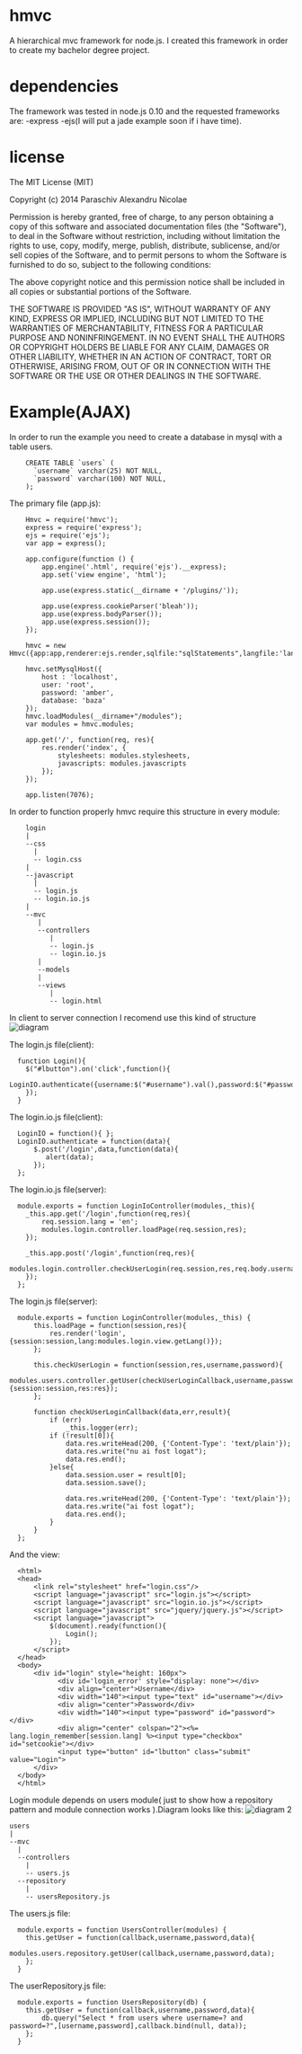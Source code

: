 hmvc
====

A hierarchical mvc framework for node.js.
I created this framework in order to create my bachelor degree project.

dependencies
====

The framework was tested in node.js 0.10 and the requested frameworks are:
  -express
  -ejs(I will put a jade example soon if i have time).

license
====

The MIT License (MIT)

Copyright (c) 2014 Paraschiv Alexandru Nicolae

Permission is hereby granted, free of charge, to any person obtaining a copy
of this software and associated documentation files (the "Software"), to deal
in the Software without restriction, including without limitation the rights
to use, copy, modify, merge, publish, distribute, sublicense, and/or sell
copies of the Software, and to permit persons to whom the Software is
furnished to do so, subject to the following conditions:

The above copyright notice and this permission notice shall be included in all
copies or substantial portions of the Software.

THE SOFTWARE IS PROVIDED "AS IS", WITHOUT WARRANTY OF ANY KIND, EXPRESS OR
IMPLIED, INCLUDING BUT NOT LIMITED TO THE WARRANTIES OF MERCHANTABILITY,
FITNESS FOR A PARTICULAR PURPOSE AND NONINFRINGEMENT. IN NO EVENT SHALL THE
AUTHORS OR COPYRIGHT HOLDERS BE LIABLE FOR ANY CLAIM, DAMAGES OR OTHER
LIABILITY, WHETHER IN AN ACTION OF CONTRACT, TORT OR OTHERWISE, ARISING FROM,
OUT OF OR IN CONNECTION WITH THE SOFTWARE OR THE USE OR OTHER DEALINGS IN THE
SOFTWARE.

Example(AJAX)
====

In order to run the example you need to create a database in mysql with a table users.

        CREATE TABLE `users` (
          `username` varchar(25) NOT NULL,
          `password` varchar(100) NOT NULL,
        );
        
The primary file (app.js):

        Hmvc = require('hmvc');
        express = require('express');
        ejs = require('ejs');
        var app = express();
        
        app.configure(function () {
            app.engine('.html', require('ejs').__express);
            app.set('view engine', 'html');
        
            app.use(express.static(__dirname + '/plugins/'));
        
            app.use(express.cookieParser('bleah'));
            app.use(express.bodyParser());
            app.use(express.session());
        });
        
        hmvc = new Hmvc({app:app,renderer:ejs.render,sqlfile:"sqlStatements",langfile:'lang'});
        
        hmvc.setMysqlHost({
            host : 'localhost',
            user: 'root',
            password: 'amber',
            database: 'baza'
        });
        hmvc.loadModules(__dirname+"/modules");
        var modules = hmvc.modules;
        
        app.get('/', function(req, res){
            res.render('index', {
                stylesheets: modules.stylesheets,
                javascripts: modules.javascripts
            });
        });
        
        app.listen(7076);
  
  In order to function properly hmvc require this structure in every module:
       
        login
        |
        --css
          |
          -- login.css
        |
        --javascript
          |
          -- login.js
          -- login.io.js
        |
        --mvc
           |
           --controllers
              |
              -- login.js
              -- login.io.js
           |
           --models
           |
           --views
              |
              -- login.html
       
  In client to server connection I recomend use this kind of structure
        ![diagram](diagram.png "diagram")
  
  The login.js file(client):
      
      function Login(){
        $("#lbutton").on('click',function(){
          LoginIO.authenticate({username:$("#username").val(),password:$("#password").val()});
        });
      }
      
  The login.io.js file(client):
      
      LoginIO = function(){ };
      LoginIO.authenticate = function(data){
          $.post('/login',data,function(data){
             alert(data);
          });
      };
      
  The login.io.js file(server):
    
      module.exports = function LoginIoController(modules,_this){
        _this.app.get('/login',function(req,res){
            req.session.lang = 'en';
            modules.login.controller.loadPage(req.session,res);
        });
    
        _this.app.post('/login',function(req,res){
            modules.login.controller.checkUserLogin(req.session,res,req.body.username,req.body.password);
        });
      };
      
  The login.js file(server):
      
      module.exports = function LoginController(modules,_this) {
          this.loadPage = function(session,res){
              res.render('login',{session:session,lang:modules.login.view.getLang()});
          };
      
          this.checkUserLogin = function(session,res,username,password){
              modules.users.controller.getUser(checkUserLoginCallback,username,password,{session:session,res:res});
          };
      
          function checkUserLoginCallback(data,err,result){
              if (err)
                  _this.logger(err);
              if (!result[0]){
                  data.res.writeHead(200, {'Content-Type': 'text/plain'});
                  data.res.write("nu ai fost logat");
                  data.res.end();
              }else{
                  data.session.user = result[0];
                  data.session.save();
      
                  data.res.writeHead(200, {'Content-Type': 'text/plain'});
                  data.res.write("ai fost logat");
                  data.res.end();
              }
          }
      };
      
  And the view:
      
      <html>
      <head>
          <link rel="stylesheet" href="login.css"/>
          <script language="javascript" src="login.js"></script>
          <script language="javascript" src="login.io.js"></script>
          <script language="javascript" src="jquery/jquery.js"></script>
          <script language="javascript">
              $(document).ready(function(){
                  Login();
              });
          </script>
      </head>
      <body>
          <div id="login" style="height: 160px">
                <div id='login_error' style="display: none"></div>
                <div align="center">Username</div>
                <div width="140"><input type="text" id="username"></div>
                <div align="center">Password</div>
                <div width="140"><input type="password" id="password"></div>
                <div align="center" colspan="2"><%= lang.login_remember[session.lang] %><input type="checkbox" id="setcookie"></div>
                <input type="button" id="lbutton" class="submit" value="Login">
          </div>
      </body>
      </html>
      
  Login module depends on users module( just to show how a repository pattern and module connection works ).Diagram looks like this:
        ![diagram 2](diagram2.png "diagram 2")
  
    users
    |
    --mvc
      |
      --controllers
        |
        -- users.js
      --repository
        |
        -- usersRepository.js
  
  The users.js file:
  
      module.exports = function UsersController(modules) {
        this.getUser = function(callback,username,password,data){
            modules.users.repository.getUser(callback,username,password,data);
        };
      }
      
  The userRepository.js file:
  
      module.exports = function UsersRepository(db) {
        this.getUser = function(callback,username,password,data){
            db.query("Select * from users where username=? and password=?",[username,password],callback.bind(null, data));
        };
      }
  
